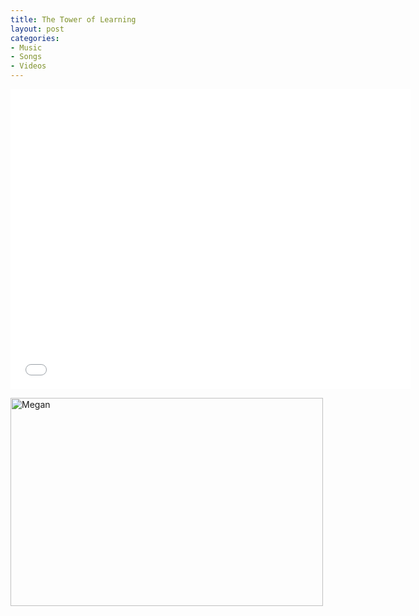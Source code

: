 ```yaml
---
title: The Tower of Learning
layout: post
categories:
- Music
- Songs
- Videos
---
```

<iframe width="640" height="480" src="//www.youtube.com/embed/wBCxsHLhV3c" frameborder="0" allowfullscreen></iframe>
<p style="text-align: left;"><a title="Megan by a monkey with a mirror, on Flickr" href="http://www.flickr.com/photos/monkeywithamirror/9782529461/"><img alt="Megan" src="http://farm8.staticflickr.com/7343/9782529461_8a76699c16.jpg" width="500" height="333" /></a></p>
